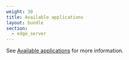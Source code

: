 ```yaml
---
weight: 30
title: Available applications
layout: bundle
section:
  - edge_server
---
```


See [Available applications](/get-familiar-with-the-ui/available-applications/) for more information.
